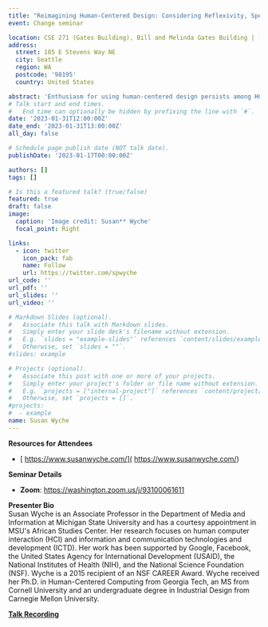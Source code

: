 ```yaml
---
title: "Reimagining Human-Centered Design: Considering Reflexivity, Speculation and Long-term Engagement in ICTD"
event: Change seminar

location: CSE 271 (Gates Building), Bill and Melinda Gates Building | [Zoom](https://washington.zoom.us/j/93100061611)
address:
  street: 185 E Stevens Way NE
  city: Seattle
  region: WA
  postcode: '98195'
  country: United States

abstract: 'Enthusiasm for using human-centered design persists among HCI and ICTD  researchers and practitioners; funding agencies continue to support efforts to use this design strategy in development projects. However, few—if any—of these projects reach their potential. Given that most of these projects fail researchers and practitioners might consider adopting different approaches to design. In this talk, I will offer “irrational design” as an alternative to human-centered design. This approach draws from 15+ years of studying technology use in sub-Saharan Africa, in (primarily Kenyan) sites, as well as my training as an industrial designer. In particular, I will present three case studies detailing my use of these design methods in research conducted in rural Kenya: cultural probes, speculative design, and design workbooks. My findings raise questions about generalizability, objectivity, and the pursuit of a single solution in design. These findings also draw attention to different ways for people to participate in design processes, and to the value of long-term engagement with communities.'
# Talk start and end times.
#   End time can optionally be hidden by prefixing the line with `#`.
date: '2023-01-31T12:00:00Z'
date_end: '2023-01-31T13:00:00Z'
all_day: false

# Schedule page publish date (NOT talk date).
publishDate: '2023-01-17T00:00:00Z'

authors: []
tags: []

# Is this a featured talk? (true/false)
featured: true
draft: false
image:
  caption: 'Image credit: Susan** Wyche'
  focal_point: Right

links:
  - icon: twitter
    icon_pack: fab
    name: Follow
    url: https://twitter.com/spwyche
url_code: ''
url_pdf: ''
url_slides: ''
url_video: ''

# Markdown Slides (optional).
#   Associate this talk with Markdown slides.
#   Simply enter your slide deck's filename without extension.
#   E.g. `slides = "example-slides"` references `content/slides/example-slides.md`.
#   Otherwise, set `slides = ""`.
#slides: example

# Projects (optional).
#   Associate this post with one or more of your projects.
#   Simply enter your project's folder or file name without extension.
#   E.g. `projects = ["internal-project"]` references `content/project/deep-learning/index.md`.
#   Otherwise, set `projects = []`.
#projects:
#  - example
name: Susan Wyche
---
```



<!--({{% callout note %}}Click on the **Slides** button above to view the built-in slides feature.{{% /callout %}})
-->
**Resources for Attendees**
* [ https://www.susanwyche.com/]( https://www.susanwyche.com/)

**Seminar Details**
* **Zoom**: https://washington.zoom.us/j/93100061611


<b>Presenter Bio</b>
<br>
Susan Wyche is an Associate Professor in the Department of Media and Information at Michigan State University and has a courtesy appointment in MSU's African Studies Center. Her research focuses on human computer interaction (HCI) and information and communication technologies and development (ICTD). Her work has been supported by Google, Facebook, the United States Agency for International Development (USAID), the National Institutes of Health (NIH), and the National Science Foundation (NSF). Wyche is a 2015 recipient of an NSF CAREER Award. Wyche received her Ph.D. in Human-Centered Computing from Georgia Tech, an MS from Cornell University and an undergraduate degree in Industrial Design from Carnegie Mellon University.

**[Talk Recording](www.google.com)**

